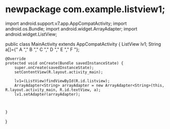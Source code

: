 # newpackage com.example.listview1;

import android.support.v7.app.AppCompatActivity;
import android.os.Bundle;
import android.widget.ArrayAdapter;
import android.widget.ListView;

public class MainActivity extends AppCompatActivity {
    ListView lv1;
    String a[]={" A "," B "," C "," D "," E "," F "};

    @Override
    protected void onCreate(Bundle savedInstanceState) {
        super.onCreate(savedInstanceState);
        setContentView(R.layout.activity_main);

        lv1=(ListView)findViewById(R.id.listview);
        ArrayAdapter<String> arrayAdapter = new ArrayAdapter<String>(this, R.layout.activity_main, R.id.textView, a);
        lv1.setAdapter(arrayAdapter);



    }
}
